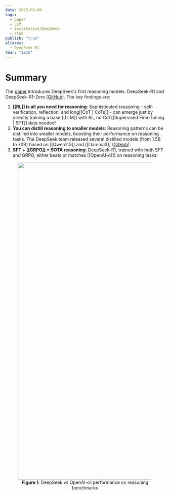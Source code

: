 ```yaml
---
date: 2025-03-09
tags:
  - paper
  - LLM
  - institution/DeepSeek
  - stub
publish: "true"
aliases:
  - DeepSeek-R1
Year: "2025"
---
```

# Summary
The [paper](https://arxiv.org/abs/2501.12948) introduces DeepSeek's first reasoning models: DeepSeek-R1 and DeepSeek-R1-Zero ([GitHub](https://github.com/deepseek-ai/DeepSeek-R1?tab=readme-ov-file#deepseek-r1-distill-models)).
The key findings are: 
1. **[[RL]] is all you need for reasoning**: Sophisticated reasoning - self-verification, reflection, and long[[CoT | CoTs]] - can emerge just by directly training a base [[LLM]] with RL, no CoT[[Supervised Fine-Tuning | SFT]] data needed!
2. **You can distill reasoning to smaller models**: Reasoning patterns can be distilled into smaller models, boosting their performance on reasoning tasks. The DeepSeek team released several distilled models (from 1.5B to 70B) based on [[Qwen2.5]] and [[Llamma3]] ([GitHub](https://github.com/deepseek-ai/DeepSeek-R1?tab=readme-ov-file#deepseek-r1-distill-models)).
3. **SFT + [[GRPO]] = SOTA reasoning**: DeepSeek-R1, trained with both SFT and GRPO, either beats or matches [[OpenAI-o1]] on reasoning tasks!

<figure style="text-align: center;">     <img src="Files/Images/DeepSeek-R1-results.png" alt="Image Description" width="1000">    <figcaption><b>Figure 1</b>: DeepSeek vs OpenAI-o1 performance on reasoning benchmarks</figcaption> </figure>

<!---
# Background
## What is the problem? Why does it matter?


## What is the current status?

# Approach



- first reasoning models from DeepSeek
- Zero is trained via large scale RL without SFT - good reasoning but has poor readability and language mixing
- R1 has multi-stage training and cold-start data before RL. Performance comparable with o1-1217 on reasoning tasks. Open source models + distilled models (with bases of Qwen and LLama)
- post-training has emerged as an important component of the full training pipeline. It has been shown to enhance accuracy on reasoning tasks, align with social values, and adapt to user preferences, all while requiring relatively minimal computational resources against pre-training. 
- o1 introduced inference-time scaling by increasing the length of the CoT reasoning process
- GOAL: explore potential of LLMs to develop reasoning capabilities without any supervised data, focusing on self-evolution through pure RL
- They use DeepSeek-v3 as base and apply GRPO
- After thousands of RL steps, DeepSeek-R1-Zero exhibits super performance
on reasoning benchmarks. For instance, the pass@1 score on AIME 2024 increases from 15.6% to
71.0%, and with majority voting, the score further improves to 86.7%, matching the performance
of OpenAI-o1-0912.

- pipeline: small amount of cold start data, fine tune v3, reasoning-oriented RL, near convergence create new sft data through rejection sample on the RL checkpoint + v3 supervised data, then retrain v3 model. do this again.
- core part: they show that SFT data is not required to develop reasoning - pure RL is enough
- Deepseek r1 zero
	- previous work: https://arxiv.org/pdf/2402.03300 (grpo)
	- goal is to explore the potential of LLMs to develop reasoning capabilities without supervised data, only a pure RL process
	- They use group relative policy optimization (grpo) from their previous work
		- forgoes the critic model (usually same size as policy model) and instead estimates baselines 
		- For each question (q), GRPO samples a group of outputs from the old policy and then optimizes the policy model by maximizing the objective below
		- very difficult need to read more about it
		- https://www.perplexity.ai/search/how-does-the-grpo-reinforcemen-6uEN_IR_RWiIBuNfh1mSPQ

			![[GRPO formula.png]]
- /a


# Background
## What is the problem? Why does it matter?


## What is the current status?


# Solution/Approach


# Experiments and Results



# Next steps

-->